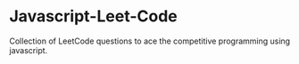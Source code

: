 # Javascript-Leet-Code
Collection of LeetCode questions to ace the competitive programming using javascript.
